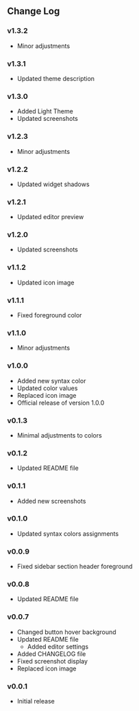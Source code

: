 ## Change Log

### v1.3.2
- Minor adjustments

### v1.3.1
- Updated theme description

### v1.3.0
- Added Light Theme
- Updated screenshots

### v1.2.3
- Minor adjustments

### v1.2.2
- Updated widget shadows

### v1.2.1
- Updated editor preview

### v1.2.0
- Updated screenshots

### v1.1.2
- Updated icon image

### v1.1.1
- Fixed foreground color

### v1.1.0
- Minor adjustments

### v1.0.0
- Added new syntax color
- Updated color values
- Replaced icon image
- Official release of version 1.0.0

### v0.1.3
- Minimal adjustments to colors

### v0.1.2
- Updated README file

### v0.1.1
- Added new screenshots

### v0.1.0
- Updated syntax colors assignments

### v0.0.9
- Fixed sidebar section header foreground

### v0.0.8
- Updated README file

### v0.0.7
- Changed button hover background
- Updated README file
    - Added editor settings
- Added CHANGELOG file
- Fixed screenshot display
- Replaced icon image

### v0.0.1
- Initial release
